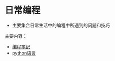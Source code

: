 # 日常编程
  * 主要集合日常生活中的编程中所遇到的问题和技巧

主要内容：

  * [编程笔记](coding_notes.md)
  * [python语言](python/README.md)
